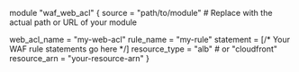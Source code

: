module "waf_web_acl" {
  source = "path/to/module" # Replace with the actual path or URL of your module

  web_acl_name     = "my-web-acl"
  rule_name        = "my-rule"
  statement        = [/* Your WAF rule statements go here */]
  resource_type    = "alb" # or "cloudfront"
  resource_arn     = "your-resource-arn"
}

